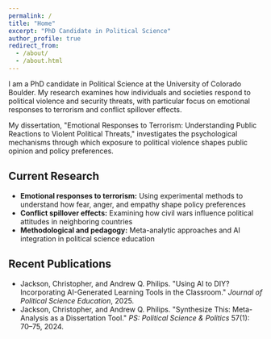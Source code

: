 ```yaml
---
permalink: /
title: "Home"
excerpt: "PhD Candidate in Political Science"
author_profile: true
redirect_from: 
  - /about/
  - /about.html
---
```


I am a PhD candidate in Political Science at the University of Colorado Boulder. My research examines how individuals and societies respond to political violence and security threats, with particular focus on emotional responses to terrorism and conflict spillover effects.

My dissertation, "Emotional Responses to Terrorism: Understanding Public Reactions to Violent Political Threats," investigates the psychological mechanisms through which exposure to political violence shapes public opinion and policy preferences.

## Current Research

- **Emotional responses to terrorism:** Using experimental methods to understand how fear, anger, and empathy shape policy preferences
- **Conflict spillover effects:** Examining how civil wars influence political attitudes in neighboring countries
- **Methodological and pedagogy:** Meta-analytic approaches and AI integration in political science education

## Recent Publications

- Jackson, Christopher, and Andrew Q. Philips. "Using AI to DIY? Incorporating AI-Generated Learning Tools in the Classroom." *Journal of Political Science Education*, 2025.
- Jackson, Christopher, and Andrew Q. Philips. "Synthesize This: Meta-Analysis as a Dissertation Tool." *PS: Political Science & Politics* 57(1): 70–75, 2024.
